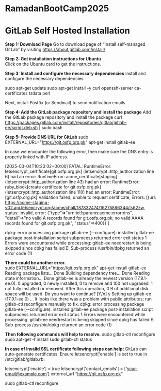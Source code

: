 # RamadanBootCamp2025


# GitLab Self Hosted Installation  

**Step 1: Download Page**
Go to download page of “Install self-managed GitLab” by visiting https://about.gitlab.com/install/ 

**Step 2: Get installation instructions for Ubuntu**  
Click on the Ubuntu card to get the instructions.  

**Step 3: Install and configure the necessary dependencies** 
Install and configure the necessary dependencies 

sudo apt-get update 
sudo apt-get install -y curl openssh-server ca-certificates tzdata perl 

Next, install Postfix (or Sendmail) to send notification emails. 

**Step 4: Add the GitLab package repository and install the package** 
Add the GitLab package repository and install the package 
curl https://packages.gitlab.com/install/repositories/gitlab/gitlab-ee/script.deb.sh | sudo bash 

**Step 5: Provide DNS URL for GitLab**
sudo EXTERNAL_URL="https://git.osfp.org.pk" apt-get install gitlab-ee 

In case we encounter the following error, then make sure the DNS entry is properly linked with IP address.  

[2025-03-04T10:23:02+00:00] FATAL: RuntimeError: letsencrypt_certificate[git.osfp.org.pk] (letsencrypt::http_authorization line 6) had an error: RuntimeError: acme_certificate[staging] (letsencrypt::http_authorization line 43) had an error: RuntimeError: ruby_block[create certificate for git.osfp.org.pk] (letsencrypt::http_authorization line 110) had an error: RuntimeError: [git.osfp.org.pk] Validation failed, unable to request certificate, Errors: [{url: https://acme-staging-v02.api.letsencrypt.org/acme/chall/187832474/16275866344/Is62zw, status: invalid, error: {"type"=>"urn:ietf:params:acme:error:dns", "detail"=>"no valid A records found for git.osfp.org.pk; no valid AAAA records found for git.osfp.org.pk", "status"=>400}} ] 

dpkg: error processing package gitlab-ee (--configure): 
 installed gitlab-ee package post-installation script subprocess returned error exit status 1 
Errors were encountered while processing: 
 gitlab-ee 
needrestart is being skipped since dpkg has failed 
E: Sub-process /usr/bin/dpkg returned an error code (1) 
 

**There could be another error.**  
sudo EXTERNAL_URL="https://git.osfp.org.pk" apt-get install gitlab-ee 
Reading package lists... Done 
Building dependency tree... Done 
Reading state information... Done 
gitlab-ee is already the newest version (17.9.1-ee.0). 
0 upgraded, 0 newly installed, 0 to remove and 100 not upgraded. 
1 not fully installed or removed. 
After this operation, 0 B of additional disk space will be used. 
Do you want to continue? [Y/n] y 
Setting up gitlab-ee (17.9.1-ee.0) ... 
It looks like there was a problem with public attributes; run gitlab-ctl reconfigure manually to fix. 
dpkg: error processing package gitlab-ee (--configure): 
 installed gitlab-ee package post-installation script subprocess returned error exit status 1 
Errors were encountered while processing: 
 gitlab-ee 
needrestart is being skipped since dpkg has failed 
E: Sub-process /usr/bin/dpkg returned an error code (1) 

 

**Then following commands will help to resolve.** 
  sudo gitlab-ctl reconfigure 
  sudo apt-get -f install 
  sudo gitlab-ctl status 

**In case of Invalid SSL certificate  following steps can help:**
 GitLab can auto-generate certificates. Ensure letsencrypt['enable'] is set to true in /etc/gitlab/gitlab.rb: 

  letsencrypt['enable'] = true 
  letsencrypt['contact_emails'] = ['your-email@example.com'] 
  external_url "https://git.osfp.org.pk" 

sudo gitlab-ctl reconfigure 
